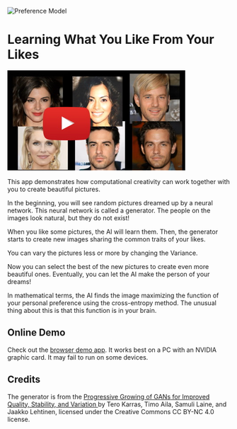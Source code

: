 ![Preference Model](https://github.com/ivan-alles/preference-model/workflows/client/badge.svg)

# Learning What You Like From Your Likes

[![Video Intro](/assets/youtube_thumbnail.jpg)](https://youtu.be/7jcK6ndK4tY "Video Intro")

This app demonstrates how computational creativity can work together with you to create beautiful pictures.

In the beginning, you will see random pictures dreamed up by a neural network. This neural network is called a generator. The people on the images look natural, but they do not exist!

When you like some pictures, the AI will learn them. Then, the generator starts to create new images sharing the common traits of your likes.

You can vary the pictures less or more by changing the Variance.

Now you can select the best of the new pictures to create even more beautiful ones. Eventually, you can let the AI make the person of your dreams!

In mathematical terms, the AI finds the image maximizing the function of your personal preference using the cross-entropy method. The unusual thing about this is that this function is in your brain.

## Online Demo
Check out the [browser demo app](https://ivan-alles.github.io/preference-model/). It works best on a PC with an NVIDIA graphic card. It may fail to run on some devices.

## Credits
The generator is from the [Progressive Growing of GANs for Improved Quality, Stability, and Variation
](https://github.com/tkarras/progressive_growing_of_gans) by Tero Karras, Timo Aila, Samuli Laine, and Jaakko Lehtinen, 
licensed under the Creative Commons CC BY-NC 4.0 license.

